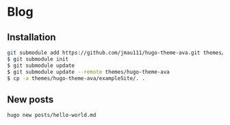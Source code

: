 # Blog

## Installation
```sh
git submodule add https://github.com/jmau111/hugo-theme-ava.git themes/hugo-theme-ava
$ git submodule init
$ git submodule update
$ git submodule update --remote themes/hugo-theme-ava
$ cp -a themes/hugo-theme-ava/exampleSite/. .
```

## New posts
```sh
hugo new posts/hello-world.md
```